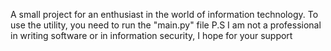 A small project for an enthusiast in the world of information technology. To use the utility, you need to run the "main.py" file 
P.S I am not a professional in writing software or in information security, I hope for your support
